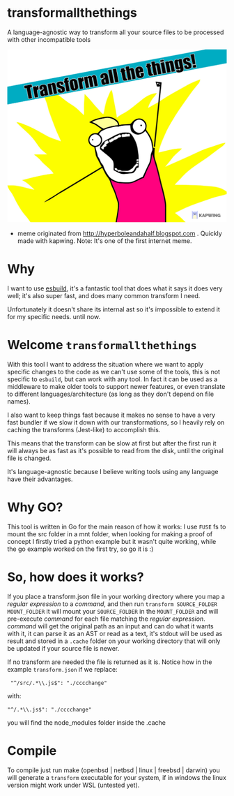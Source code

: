 # transformallthethings
A language-agnostic way to transform all your source files to be processed with other incompatible tools

![Transform all the things meme format](allthethings.jpeg)
* meme originated from http://hyperboleandahalf.blogspot.com . 
Quickly made with kapwing.
Note: It's one of the first internet meme.


Why
===
I want to use [esbuild](https://github.com/evanw/esbuild),
it's a fantastic tool that does what it says it does very well;
it's also super fast, and does many common transform I need.


Unfortunately it doesn't share its internal ast so it's impossible to extend it for my specific needs. until now.


Welcome `transformallthethings`
===
With this tool I want to address the situation where we want to apply specific changes to the code as we can't use some of the tools, this is not specific to `esbuild`, but can work with any tool. In fact it can be used as a middleware to make older tools to support newer features, or even translate to different languages/architecture (as long as they don't depend on file names).


I also want to keep things fast because it makes no sense to have a very fast bundler if we slow it down with our transformations, so I heavily rely on caching the transforms (Jest-like) to accomplish this.

This means that the transform can be slow at first but after the first run it will always be as fast as it's possible to read from the disk, until the original file is changed.


It's language-agnostic because I believe writing tools using any language have their advantages.

Why GO?
===

This tool is written in Go for the main reason of how it works: I use `FUSE` fs to mount the src folder in a mnt folder,
when looking for making a proof of concept I firstly tried a python example but it wasn't quite working, while the go example worked on the first try, so go it is :)


So, how does it works?
===

If you place a transform.json file in your working directory 
where you map a _regular expression_ to a _command_, 
and then run `transform SOURCE_FOLDER MOUNT_FOLDER` it will mount your `SOURCE_FOLDER` in the `MOUNT_FOLDER` and will pre-execute _command_ for each file matching the _regular expression_.
_command_ will get the original path as an input and can do what it wants with it, it can parse it as an AST or read as a text, it's stdout will be used as result and stored in a `.cache` folder on your working directory that will only be updated if your source file is newer.

If no transform are needed the file is returned as it is.
Notice how in the example `transform.json` if we replace:

```
 "^/src/.*\\.js$": "./cccchange"
```

with:

```
"^/.*\\.js$": "./cccchange"
```

you will find the node_modules folder inside the .cache


Compile
===
To compile just run make (openbsd | netbsd | linux | freebsd | darwin)
you will generate a `transform` executable for your system, if in windows the linux version might work under WSL (untested yet).
